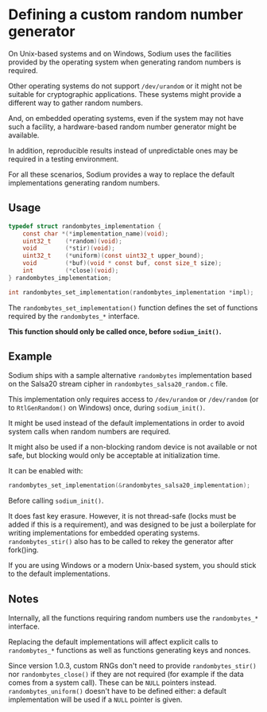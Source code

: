 # Defining a custom random number generator

On Unix-based systems and on Windows, Sodium uses the facilities provided by the
operating system when generating random numbers is required.

Other operating systems do not support `/dev/urandom` or it might not be
suitable for cryptographic applications. These systems might provide a different
way to gather random numbers.

And, on embedded operating systems, even if the system may not have such a
facility, a hardware-based random number generator might be available.

In addition, reproducible results instead of unpredictable ones may be required
in a testing environment.

For all these scenarios, Sodium provides a way to replace the default
implementations generating random numbers.

## Usage

```c
typedef struct randombytes_implementation {
    const char *(*implementation_name)(void);
    uint32_t    (*random)(void);
    void        (*stir)(void);
    uint32_t    (*uniform)(const uint32_t upper_bound);
    void        (*buf)(void * const buf, const size_t size);
    int         (*close)(void);
} randombytes_implementation;

int randombytes_set_implementation(randombytes_implementation *impl);
```

The `randombytes_set_implementation()` function defines the set of functions
required by the `randombytes_*` interface.

**This function should only be called once, before `sodium_init()`.**

## Example

Sodium ships with a sample alternative `randombytes` implementation based on the
Salsa20 stream cipher in `randombytes_salsa20_random.c` file.

This implementation only requires access to `/dev/urandom` or `/dev/random` (or
to `RtlGenRandom()` on Windows) once, during `sodium_init()`.

It might be used instead of the default implementations in order to avoid system
calls when random numbers are required.

It might also be used if a non-blocking random device is not available or not
safe, but blocking would only be acceptable at initialization time.

It can be enabled with:

```c
randombytes_set_implementation(&randombytes_salsa20_implementation);
```

Before calling `sodium_init()`.

It does fast key erasure. However, it is not thread-safe (locks must be added if
this is a requirement), and was designed to be just a boilerplate for writing
implementations for embedded operating systems. `randombytes_stir()` also has to
be called to rekey the generator after fork()ing.

If you are using Windows or a modern Unix-based system, you should stick to the
default implementations.

## Notes

Internally, all the functions requiring random numbers use the `randombytes_*`
interface.

Replacing the default implementations will affect explicit calls to
`randombytes_*` functions as well as functions generating keys and nonces.

Since version 1.0.3, custom RNGs don't need to provide `randombytes_stir()` nor
`randombytes_close()` if they are not required (for example if the data comes
from a system call). These can be `NULL` pointers instead.
`randombytes_uniform()` doesn't have to be defined either: a default
implementation will be used if a `NULL` pointer is given.
